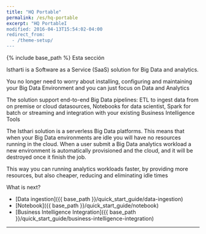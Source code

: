 ```yaml
---
title: "HQ Portable"
permalink: /es/hq-portable
excerpt: "HQ PortableI
modified: 2016-04-13T15:54:02-04:00
redirect_from:
  - /theme-setup/
---
```


{% include base_path %}
Esta sección

Istharti is a Software as a Service (SaaS) solution for Big Data and analytics.

You no longer need to worry about installing, configuring and maintaining your Big Data Environment and you can just focus on Data and Analytics


The solution support end-to-end Big Data pipelines: ETL to ingest data from on premise or cloud datasources, Notebooks for data scientist, Spark for batch or streaming and integration with your existing Business Intelligence Tools 

The Isthari solution is a serverless Big Data platforms. This means that when your Big Data environments are idle you will have no resources running in the cloud. When a user submit a Big Data analytics workload a new environment is automatically provisioned and the cloud, and it will be destroyed once it finish the job.

This way you can running analytics workloads faster, by providing more resources, but also cheaper, reducing and eliminating idle times

What is next?

* [Data ingestion]({{ base_path }}/quick_start_guide/data-ingestion)
* [Notebook]({{ base_path }}/quick_start_guide/notebook)
* [Business Intelligence Integration]({{ base_path }}/quick_start_guide/business-intelligence-integration)

---

